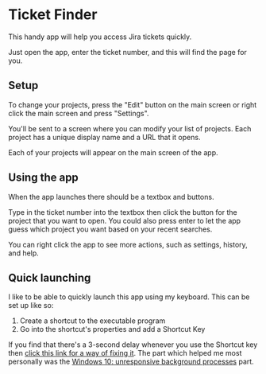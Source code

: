 # Ticket Finder
This handy app will help you access Jira tickets quickly.

Just open the app, enter the ticket number, and this will find the page for you.

## Setup

To change your projects, press the "Edit" button on the main screen or right click the main screen and press "Settings". 

You'll be sent to a screen where you can modify your list of projects. Each project has a unique display name and a URL that it opens.

Each of your projects will appear on the main screen of the app.

## Using the app

When the app launches there should be a textbox and buttons. 

Type in the ticket number into the textbox then click the button for the project that you want to open. 
You could also press enter to let the app guess which project you want based on your recent searches.

You can right click the app to see more actions, such as settings, history, and help.

## Quick launching

I like to be able to quickly launch this app using my keyboard. This can be set up like so:

1. Create a shortcut to the executable program
2. Go into the shortcut's properties and add a Shortcut Key

If you find that there's a 3-second delay whenever you use the Shortcut key then [click this link for a way of fixing it](https://superuser.com/a/957210). 
The part which helped me most personally was the [Windows 10: unresponsive background processes](https://youtu.be/dQw4w9WgXcQ) part. 